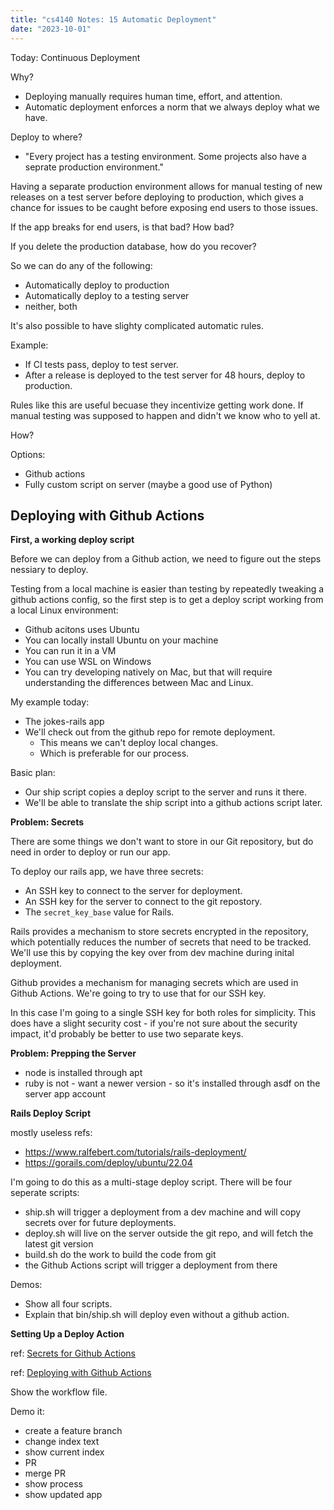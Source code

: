 ```yaml
---
title: "cs4140 Notes: 15 Automatic Deployment"
date: "2023-10-01"
---
```


Today: Continuous Deployment

Why?

 - Deploying manually requires human time, effort, and attention.
 - Automatic deployment enforces a norm that we always deploy what we have.

Deploy to where?

 - "Every project has a testing environment. Some projects also have a seprate 
    production environment."
 
Having a separate production environment allows for manual testing of
new releases on a test server before deploying to production, which
gives a chance for issues to be caught before exposing end users to
those issues.

If the app breaks for end users, is that bad? How bad?

If you delete the production database, how do you recover?

So we can do any of the following:

 - Automatically deploy to production
 - Automatically deploy to a testing server
 - neither, both

It's also possible to have slighty complicated automatic rules.

Example:

 - If CI tests pass, deploy to test server.
 - After a release is deployed to the test server for 48 hours, deploy
   to production.

Rules like this are useful becuase they incentivize getting work done.
If manual testing was supposed to happen and didn't we know who to
yell at.

How?

Options:

 - Github actions
 - Fully custom script on server (maybe a good use of Python)

## Deploying with Github Actions

**First, a working deploy script**

Before we can deploy from a Github action, we need to figure out the
steps nessiary to deploy.

Testing from a local machine is easier than testing by repeatedly
tweaking a github actions config, so the first step is to get a deploy
script working from a local Linux environment:

 - Github acitons uses Ubuntu
 - You can locally install Ubuntu on your machine
 - You can run it in a VM
 - You can use WSL on Windows
 - You can try developing natively on Mac, but that will require understanding
   the differences between Mac and Linux.

My example today:

 - The jokes-rails app
 - We'll check out from the github repo for remote deployment.
   - This means we can't deploy local changes.
   - Which is preferable for our process.

Basic plan:

 - Our ship script copies a deploy script to the server and runs it there.
 - We'll be able to translate the ship script into a github actions script
   later.

**Problem: Secrets**

There are some things we don't want to store in our Git repository,
but do need in order to deploy or run our app.

To deploy our rails app, we have three secrets:

 - An SSH key to connect to the server for deployment.
 - An SSH key for the server to connect to the git repostory.
 - The ``secret_key_base`` value for Rails.

Rails provides a mechanism to store secrets encrypted in the
repository, which potentially reduces the number of secrets that need
to be tracked. We'll use this by copying the key over from dev machine
during inital deployment.

Github provides a mechanism for managing secrets which are used in
Github Actions. We're going to try to use that for our SSH key.

In this case I'm going to a single SSH key for both roles for
simplicity. This does have a slight security cost - if you're not sure
about the security impact, it'd probably be better to use two separate
keys.

**Problem: Prepping the Server**

 - node is installed through apt
 - ruby is not - want a newer version - so it's installed through asdf
   on the server app account

**Rails Deploy Script**

mostly useless refs: 

 - https://www.ralfebert.com/tutorials/rails-deployment/
 - https://gorails.com/deploy/ubuntu/22.04


I'm going to do this as a multi-stage deploy script. There will be
four seperate scripts:

 - ship.sh will trigger a deployment from a dev machine and will copy
   secrets over for future deployments.
 - deploy.sh will live on the server outside the git repo, and will
   fetch the latest git version
 - build.sh do the work to build the code from git
 - the Github Actions script will trigger a deployment from there

Demos:

 - Show all four scripts.
 - Explain that bin/ship.sh will deploy even without a github action.

**Setting Up a Deploy Action**

ref: [Secrets for Github Actions](
https://docs.github.com/en/actions/security-guides/using-secrets-in-github-actions)

ref: [Deploying with Github Actions](
https://docs.github.com/en/actions/deployment/about-deployments/deploying-with-github-actions)

Show the workflow file.

Demo it:

 - create a feature branch
 - change index text
 - show current index
 - PR
 - merge PR
 - show process
 - show updated app
